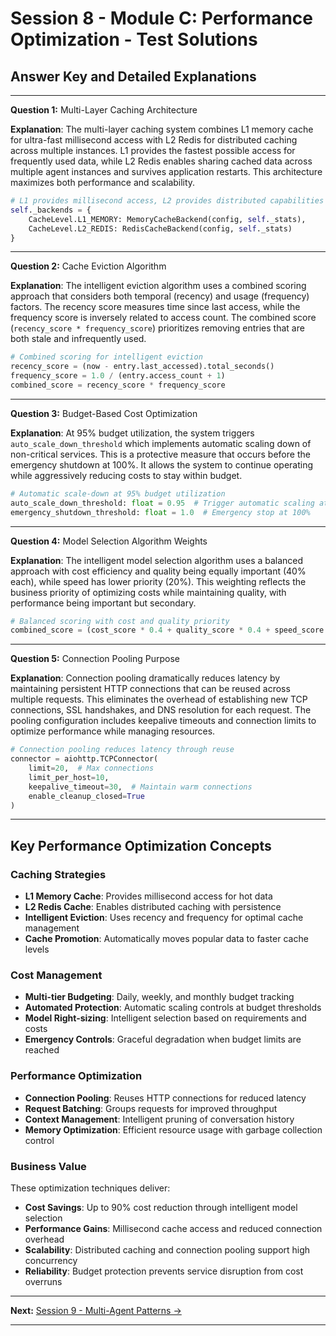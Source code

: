 # Session 8 - Module C: Performance Optimization - Test Solutions

## Answer Key and Detailed Explanations

---

**Question 1:** Multi-Layer Caching Architecture  

**Explanation**: The multi-layer caching system combines L1 memory cache for ultra-fast millisecond access with L2 Redis for distributed caching across multiple instances. L1 provides the fastest possible access for frequently used data, while L2 Redis enables sharing cached data across multiple agent instances and survives application restarts. This architecture maximizes both performance and scalability.

```python
# L1 provides millisecond access, L2 provides distributed capabilities
self._backends = {
    CacheLevel.L1_MEMORY: MemoryCacheBackend(config, self._stats),
    CacheLevel.L2_REDIS: RedisCacheBackend(config, self._stats)
}
```

---

**Question 2:** Cache Eviction Algorithm  

**Explanation**: The intelligent eviction algorithm uses a combined scoring approach that considers both temporal (recency) and usage (frequency) factors. The recency score measures time since last access, while the frequency score is inversely related to access count. The combined score (`recency_score * frequency_score`) prioritizes removing entries that are both stale and infrequently used.

```python
# Combined scoring for intelligent eviction
recency_score = (now - entry.last_accessed).total_seconds()
frequency_score = 1.0 / (entry.access_count + 1)
combined_score = recency_score * frequency_score
```

---

**Question 3:** Budget-Based Cost Optimization  

**Explanation**: At 95% budget utilization, the system triggers `auto_scale_down_threshold` which implements automatic scaling down of non-critical services. This is a protective measure that occurs before the emergency shutdown at 100%. It allows the system to continue operating while aggressively reducing costs to stay within budget.

```python
# Automatic scale-down at 95% budget utilization
auto_scale_down_threshold: float = 0.95  # Trigger automatic scaling at 95%
emergency_shutdown_threshold: float = 1.0  # Emergency stop at 100%
```

---

**Question 4:** Model Selection Algorithm Weights  

**Explanation**: The intelligent model selection algorithm uses a balanced approach with cost efficiency and quality being equally important (40% each), while speed has lower priority (20%). This weighting reflects the business priority of optimizing costs while maintaining quality, with performance being important but secondary.

```python
# Balanced scoring with cost and quality priority
combined_score = (cost_score * 0.4 + quality_score * 0.4 + speed_score * 0.2)
```

---

**Question 5:** Connection Pooling Purpose  

**Explanation**: Connection pooling dramatically reduces latency by maintaining persistent HTTP connections that can be reused across multiple requests. This eliminates the overhead of establishing new TCP connections, SSL handshakes, and DNS resolution for each request. The pooling configuration includes keepalive timeouts and connection limits to optimize performance while managing resources.

```python
# Connection pooling reduces latency through reuse
connector = aiohttp.TCPConnector(
    limit=20,  # Max connections
    limit_per_host=10,
    keepalive_timeout=30,  # Maintain warm connections
    enable_cleanup_closed=True
)
```

---

## Key Performance Optimization Concepts

### Caching Strategies  
- **L1 Memory Cache**: Provides millisecond access for hot data  
- **L2 Redis Cache**: Enables distributed caching with persistence  
- **Intelligent Eviction**: Uses recency and frequency for optimal cache management  
- **Cache Promotion**: Automatically moves popular data to faster cache levels  

### Cost Management  
- **Multi-tier Budgeting**: Daily, weekly, and monthly budget tracking  
- **Automated Protection**: Automatic scaling controls at budget thresholds  
- **Model Right-sizing**: Intelligent selection based on requirements and costs  
- **Emergency Controls**: Graceful degradation when budget limits are reached  

### Performance Optimization  
- **Connection Pooling**: Reuses HTTP connections for reduced latency  
- **Request Batching**: Groups requests for improved throughput  
- **Context Management**: Intelligent pruning of conversation history  
- **Memory Optimization**: Efficient resource usage with garbage collection control  

### Business Value
These optimization techniques deliver:  
- **Cost Savings**: Up to 90% cost reduction through intelligent model selection  
- **Performance Gains**: Millisecond cache access and reduced connection overhead  
- **Scalability**: Distributed caching and connection pooling support high concurrency  
- **Reliability**: Budget protection prevents service disruption from cost overruns  

---

**Next:** [Session 9 - Multi-Agent Patterns →](Session9_Multi_Agent_Patterns.md)

---
